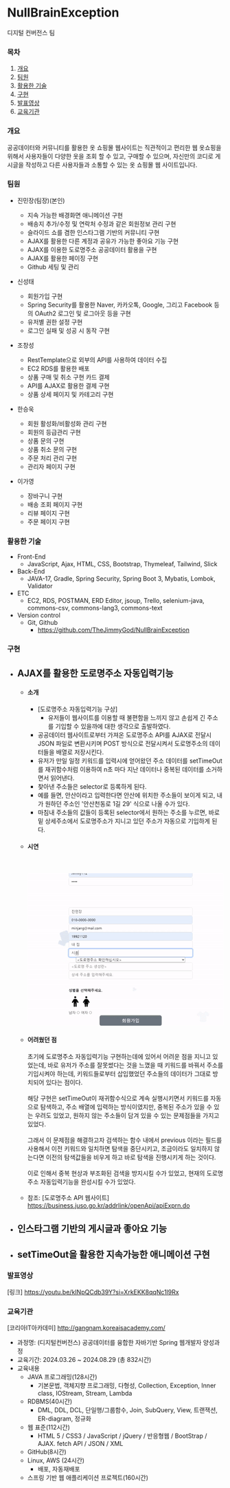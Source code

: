 # NullBrainException
디지털 컨버전스 팀

### 목차
1. [개요](https://github.com/TheJimmyGod/NullBrainException?tab=readme-ov-file#%EA%B0%9C%EC%9A%94)
2. [팀원](https://github.com/TheJimmyGod/NullBrainException?tab=readme-ov-file#%ED%8C%80%EC%9B%90)
3. [활용한 기술](https://github.com/TheJimmyGod/NullBrainException?tab=readme-ov-file#%ED%99%9C%EC%9A%A9%ED%95%9C-%EA%B8%B0%EC%88%A0)
4. [구현](https://github.com/TheJimmyGod/NullBrainException?tab=readme-ov-file#%EA%B5%AC%ED%98%84)
5. [발표영상](https://github.com/TheJimmyGod/NullBrainException?tab=readme-ov-file#%EB%B0%9C%ED%91%9C%EC%98%81%EC%83%81)
6. [교육기관](https://github.com/TheJimmyGod/NullBrainException?tab=readme-ov-file#%EA%B5%90%EC%9C%A1%EA%B8%B0%EA%B4%80)

### 개요
공공데이터와 커뮤니티를 활용한 옷 쇼핑몰 웹사이트는 직관적이고 편리한 웹 옷쇼핑을 위해서 사용자들이 다양한 옷을 조회 할 수 있고, 구매할 수 있으며, 자신만의 코디로 게시글을 작성하고 다른 사용자들과 소통할 수 있는 옷 쇼핑몰 웹 사이트입니다.

### 팀원
- 진민장(팀장)(본인)
  - 지속 가능한 배경화면 애니메이션 구현
  - 배송지 추가/수정 및 연락처 수정과 같은 회원정보 관리 구현
  - 슬라이드 쇼를 겸한 인스타그램 기반의 커뮤니티 구현
  - AJAX를 활용한 다른 계정과 공유가 가능한 좋아요 기능 구현
  - AJAX를 이용한 도로명주소 공공데이터 활용을 구현
  - AJAX를 활용한 페이징 구현 
  - Github 세팅 및 관리
    
- 신성태
  - 회원가입 구현
  - Spring Security를 활용한 Naver, 카카오톡, Google, 그리고 Facebook 등의 OAuth2 로그인 및 로그아웃 등을 구현 
  - 유저별 권한 설정 구현
  - 로그인 실패 및 성공 시 동작 구현
    
- 조창성
  - RestTemplate으로 외부의 API를 사용하여 데이터 수집
  - EC2 RDS를 활용한 배포
  - 상품 구매 및 취소 구현 카드 결제
  - API를 AJAX로 활용한 결제 구현
  - 상품 상세 페이지 및 카테고리 구현
    
- 한승욱
  - 회원 활성화/비활성화 관리 구현
  - 회원의 등급관리 구현
  - 상품 문의 구현
  - 상품 취소 문의 구현
  - 주문 처리 관리 구현
  - 관리자 페이지 구현
    
- 이가영
  - 장바구니 구현
  - 배송 조회 페이지 구현
  - 리뷰 페이지 구현
  - 주문 페이지 구현

### 활용한 기술
- Front-End
  - JavaScript, Ajax, HTML, CSS, Bootstrap, Thymeleaf, Tailwind, Slick
- Back-End
  - JAVA-17, Gradle, Spring Security, Spring Boot 3, Mybatis, Lombok, Validator
- ETC
  - EC2, RDS, POSTMAN, ERD Editor, jsoup, Trello, selenium-java, commons-csv, commons-lang3, commons-text
- Version control
  - Git, Github
    - https://github.com/TheJimmyGod/NullBrainException
      
### 구현
- ## AJAX를 활용한 도로명주소 자동입력기능
  - #### 소개
    - [도로명주소 자동입력기능 구상]
      - 유저들이 웹사이트를 이용할 때 불편함을 느끼지 않고 손쉽게 긴 주소를 기입할 수 있을까에 대한 생각으로 출발하였다.
    - 공공데이터 웹사이트로부터 가져온 도로명주소 API를 AJAX로 전달시 JSON 파일로 변환시키며 POST 방식으로 전달시켜서 도로명주소의 데이터들을 배열로 저장시킨다.
    - 유저가 만일 일정 키워드를 입력시에 얻어왔던 주소 데이터를 setTimeOut를 재귀함수처럼 이용하여 n초 마다 지난 데이터나 중복된 데이터를 소거하면서 읽어낸다.
    - 찾아낸 주소들은 selector로 등록하게 된다.
    - 예를 들면, 안산이라고 입력한다면 안산에 위치한 주소들이 보이게 되고, 내가 원하던 주소인 '안산천동로 1길 29' 식으로 나올 수가 있다.
    - 마침내 주소들의 값들이 등록된 selector에서 원하는 주소를 누르면, 바로 밑 상세주소에서 도로명주소가 지니고 있던 주소가 자동으로 기입하게 된다.
  - #### 시연
    <br/><br/>
    ![시연](NBEProject/Image/Auto.gif)
  - #### 어려웠던 점
    초기에 도로명주소 자동입력기능 구현하는데에 있어서 어려운 점을 지니고 있었는데, 바로 유저가 주소를 잘못썼다는 것을 느꼈을 때 키워드를 바꿔서 주소를 기입시켜야 하는데, 키워드들로부터 삽입했었던 주소들의 데이터가 그대로 방치되어 있다는 점이다. <br/><br/> 해당 구현은 setTimeOut이 재귀함수식으로 계속 실행시키면서 키워드를 자동으로 탐색하고, 주소 배열에 입력하는 방식이였지만, 중복된 주소가 있을 수 있는 우려도 있었고, 원하지 않는 주소들이 담겨 있을 수 있는 문제점들을 가지고 있었다. <br/><br/> 그래서 이 문제점을 해결하고자 검색하는 함수 내에서 previous 이라는 필드를 사용해서 이전 키워드와 일치하면 탐색을 중단시키고, 조금이라도 일치하지 않는다면 이전의 탐색값들을 비우게 하고 바로 탐색을 진행시키게 하는 것이다.<br/><br/> 이로 인해서 중복 현상과 부조화된 검색을 방지시킬 수가 있었고, 현재의 도로명주소 자동입력기능을 완성시킬 수가 있었다.<br/><br/>
  - 참조: [도로명주소 API 웹사이트] https://business.juso.go.kr/addrlink/openApi/apiExprn.do
- ## 인스타그램 기반의 게시글과 좋아요 기능
- ## setTimeOut을 활용한 지속가능한 애니메이션 구현
### 발표영상
[링크] https://youtu.be/kINpQCdb39Y?si=XrkEKK8qqNc1l9Rx

### 교육기관
[코리아IT아카데미] http://gangnam.koreaisacademy.com/
- 과정명: (디지털컨버전스) 공공데이터를 융합한 자바기반 Spring 웹개발자 양성과정
- 교육기간: 2024.03.26 ~ 2024.08.29 (총 832시간)
- 교육내용
  - JAVA 프로그래밍(128시간)
    - 기본문법, 객체지향 프로그래밍, 다형성, Collection, Exception, Inner class, IOStream, Stream, Lambda
  - RDBMS(40시간)
    - DML, DDL, DCL, 단일행/그룹함수, Join, SubQuery, View, 트랜잭션, ER-diagram, 정규화
  - 웹 표준(112시간)
    -  HTML 5 / CSS3 / JavaScript / jQuery / 반응형웹 / BootStrap / AJAX. fetch API / JSON / XML
  - GitHub(8시간)
  - Linux, AWS (24시간)
    - 배포, 자동재배포
  - 스프링 기반 웹 애플리케이션 프로젝트(160시간)
